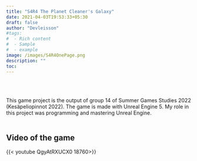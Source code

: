 ```yaml
---
title: "S4R4 The Planet Cleaner's Galaxy"
date: 2021-04-03T19:53:33+05:30
draft: false
author: "Devleisson"
#tags:
#  - Rich content
#  - Sample
#  - example
image: /images/S4R4OnePage.png
description: ""
toc: 
---
```


<br>
<br>

This game project is the output of group 14 of Summer Games Studies 2022 (Kesäpeliopinnot 2022). The game is made with Unreal Engine 5. My role in this project was programming and mastering Unreal Engine.
<br>
<br>

## Video of the game
{{< youtube QgyAtRXUCX0 18760>}}
<br>



<br>
<br>
<br>
<br>


